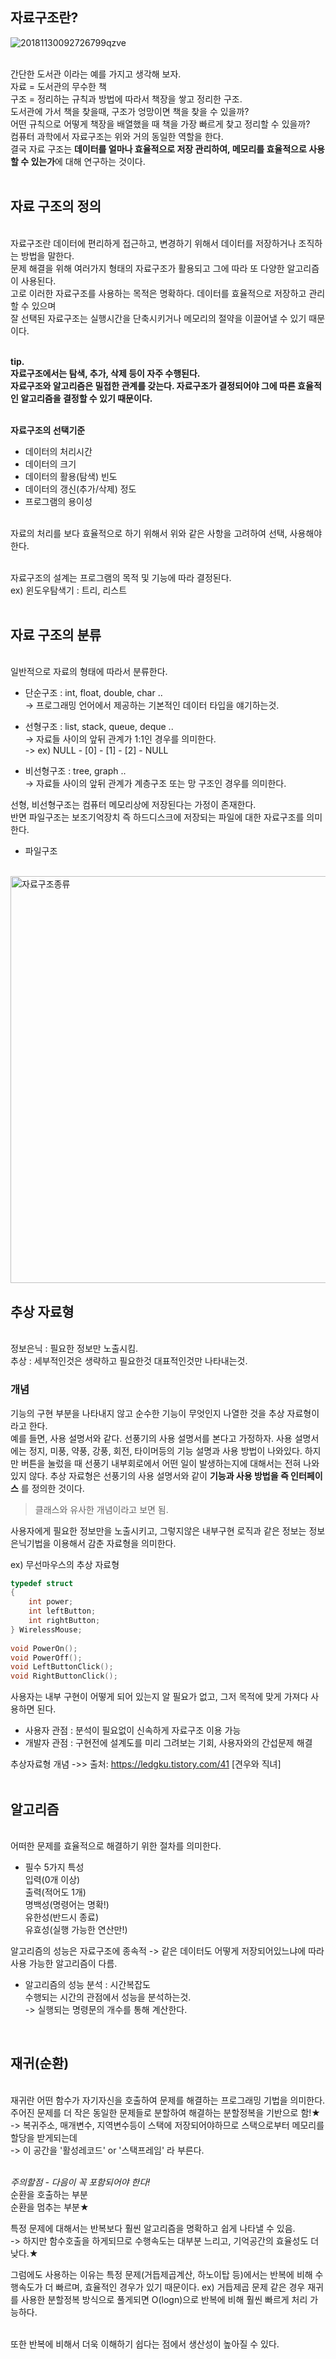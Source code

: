 ## 자료구조란?
![20181130092726799qzve](https://user-images.githubusercontent.com/43705434/114254547-ff53a180-99ea-11eb-8a54-0574debc19c1.jpg)<br>
<br>

간단한 도서관 이라는 예를 가지고 생각해 보자.<br>
자료 = 도서관의 무수한 책<br>
구조 = 정리하는 규칙과 방법에 따라서 책장을 쌓고 정리한 구조.<br>
도서관에 가서 책을 찾을때, 구조가 엉망이면 책을 찾을 수 있을까?<br>
어떤 규칙으로 어떻게 책장을 배열했을 때 책을 가장 빠르게 찾고 정리할 수 있을까?<br>
컴퓨터 과학에서 자료구조는 위와 거의 동일한 역할을 한다.<br>
결국 자료 구조는 **데이터를 얼마나 효율적으로 저장 관리하여, 메모리를 효율적으로 사용할 수 있는가**에 대해 연구하는 것이다.<br>
<br>

## 자료 구조의 정의 
<br>
자료구조란 데이터에 편리하게 접근하고, 변경하기 위해서 데이터를 저장하거나 조직하는 방법을 말한다.<br>
문제 해결을 위해 여러가지 형태의 자료구조가 활용되고 그에 따라 또 다양한 알고리즘이 사용된다.<br>
고로 이러한 자료구조를 사용하는 목적은 명확하다. 데이터를 효율적으로 저장하고 관리할 수 있으며<br> 
잘 선택된 자료구조는 실행시간을 단축시키거나 메모리의 절약을 이끌어낼 수 있기 때문이다.<br>
<br>

**tip.**<br>
**자료구조에서는 탐색, 추가, 삭제 등이 자주 수행된다.**<br>
**자료구조와 알고리즘은 밀접한 관계를 갖는다. 자료구조가 결정되어야 그에 따른 효율적인 알고리즘을 결정할 수 있기 때문이다.**<br>
<br>

**자료구조의 선택기준**<br>
* 데이터의 처리시간
* 데이터의 크기
* 데이터의 활용(탐색) 빈도
* 데이터의 갱신(추가/삭제) 정도
* 프로그램의 용이성
<br>
자료의 처리를 보다 효율적으로 하기 위해서 위와 같은 사항을 고려하여 선택, 사용해야 한다.<br>
<br>

자료구조의 설계는 프로그램의 목적 및 기능에 따라 결정된다.<br>
ex) 윈도우탐색기 : 트리, 리스트
<br>
<br>

## 자료 구조의 분류 
<br>
일반적으로 자료의 형태에 따라서 분류한다.

- 단순구조 : int, float, double, char ..<br>
-> 프로그래밍 언어에서 제공하는 기본적인 데이터 타입을 얘기하는것.

- 선형구조 : list, stack, queue, deque ..<br>
-> 자료들 사이의 앞뒤 관계가 1:1인 경우를 의미한다.<br>
-> ex) NULL - [0] - [1] - [2] - NULL

- 비선형구조 : tree, graph ..<br>
-> 자료들 사이의 앞뒤 관계가 계층구조 또는 망 구조인 경우를 의미한다.

선형, 비선형구조는 컴퓨터 메모리상에 저장된다는 가정이 존재한다.<br>
반면 파일구조는 보조기억장치 즉 하드디스크에 저장되는 파일에 대한 자료구조를 의미한다.

- 파일구조
<br>

<img width="651" alt="자료구조종류" src="https://user-images.githubusercontent.com/43705434/108394185-cc492900-7257-11eb-9877-8ee14d44822e.png">
<br>

## 추상 자료형
<br>
정보은닉 : 필요한 정보만 노출시킴.<br>
추상 : 세부적인것은 생략하고 필요한것 대표적인것만 나타내는것.
<br>

### 개념
기능의 구현 부분을 나타내지 않고 순수한 기능이 무엇인지 나열한 것을 추상 자료형이라고 한다.<br>
예를 들면, 사용 설명서와 같다. 선풍기의 사용 설명서를 본다고 가정하자. 사용 설명서에는 정지, 미풍, 약풍, 강풍, 회전, 
타이머등의 기능 설명과 사용 방법이 나와있다. 
하지만 버튼을 눌렀을 때 선풍기 내부회로에서 어떤 일이 발생하는지에 대해서는 전혀 나와있지 않다.
추상 자료형은 선풍기의 사용 설명서와 같이 **기능과 사용 방법을 즉 인터페이스** 를 정의한 것이다.<br>
> 클래스와 유사한 개념이라고 보면 됨.

사용자에게 필요한 정보만을 노출시키고, 그렇지않은 내부구현 로직과 같은 정보는 정보은닉기법을
이용해서 감춘 자료형을 의미한다.

ex) 무선마우스의 추상 자료형

```c
typedef struct
{
    int power;
    int leftButton;
    int rightButton;
} WirelessMouse;
 
void PowerOn();
void PowerOff();
void LeftButtonClick();
void RightButtonClick();
```

사용자는 내부 구현이 어떻게 되어 있는지 알 필요가 없고, 그저 목적에 맞게 가져다 사용하면 된다.

- 사용자 관점 : 분석이 필요없이 신속하게 자료구조 이용 가능
- 개발자 관점 : 구현전에 설계도를 미리 그려보는 기회, 사용자와의 간섭문제 해결

추상자료형 개념 ->> 출처: https://ledgku.tistory.com/41 [견우와 직녀]
<br>
<br>

## 알고리즘 
<br>
어떠한 문제를 효율적으로 해결하기 위한 절차를 의미한다.<br>

- 필수 5가지 특성<br> 
입력(0개 이상)<br>
출력(적어도 1개)<br>
명백성(명령어는 명확!)<br>
유한성(반드시 종료)<br>
유효성(실행 가능한 연산만!)<br>

알고리즘의 성능은 자료구조에 종속적 -> 같은 데이터도 어떻게 저장되어있느냐에 따라 사용 가능한 알고리즘이 다름.

- 알고리즘의 성능 분석 : 시간복잡도<br>
수행되는 시간의 관점에서 성능을 분석하는것.<br>
-> 실행되는 명령문의 개수를 통해 계산한다.
<br>

## 재귀(순환) 
<br>
재귀란 어떤 함수가 자기자신을 호출하여 문제를 해결하는 프로그래밍 기법을 의미한다.<br>
주어진 문제를 더 작은 동일한 문제들로 분할하여 해결하는 분할정복을 기반으로 함!★<br>
-> 복귀주소, 매개변수, 지역변수등이 스택에 저장되어야하므로 스택으로부터 메모리를 할당을 받게되는데<br>
-> 이 공간을 '활성레코드' or '스택프레임' 라 부른다.<br>
<br>

*_주의할점 - 다음이 꼭 포함되어야 한다!_*<br>
순환을 호출하는 부분<br>
순환을 멈추는 부분★

특정 문제에 대해서는 반복보다 훨씬 알고리즘을 명확하고 쉽게 나타낼 수 있음.<br>
-> 하지만 함수호출을 하게되므로 수행속도는 대부분 느리고, 기억공간의 효율성도 더 낮다.★

그럼에도 사용하는 이유는 특정 문제(거듭제곱계산, 하노이탑 등)에서는 반복에 비해
수행속도가 더 빠르며, 효율적인 경우가 있기 때문이다.
ex) 거듭제곱 문제 같은 경우 재귀를 사용한 분할정복 방식으로 풀게되면 O(logn)으로 반복에 비해 훨씬 빠르게 처리 가능하다.<br>
<br>

또한 반복에 비해서 더욱 이해하기 쉽다는 점에서 생산성이 높아질 수 있다.
